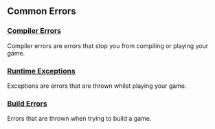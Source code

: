 ## Common Errors
### [Compiler Errors](Common%20Errors/Compiler%20Errors.md)  
Compiler errors are errors that stop you from compiling or playing your game.  
### [Runtime Exceptions](Common%20Errors/Runtime%20Exceptions.md)  
Exceptions are errors that are thrown whilst playing your game.
### [Build Errors](../Building/Common%20Build%20Errors.md)  
Errors that are thrown when trying to build a game.